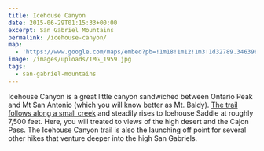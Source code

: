 ```yaml
---
title: Icehouse Canyon
date: 2015-06-29T01:15:33+00:00
excerpt: San Gabriel Mountains
permalink: /icehouse-canyon/
map:
  - 'https://www.google.com/maps/embed?pb=!1m18!1m12!1m3!1d32789.346398572416!2d-117.65339984810386!3d34.25055205430461!2m3!1f0!2f0!3f0!3m2!1i1024!2i768!4f13.1!3m3!1m2!1s0x80c33950e9d99f0d%3A0xb70197d1a643a1f6!2sIcehouse+Canyon+Trailhead!5e1!3m2!1sen!2sus!4v1488760145901'
image: /images/uploads/IMG_1959.jpg
tags:
  - san-gabriel-mountains
---
```

Icehouse Canyon is a great little canyon sandwiched between Ontario Peak and Mt San Antonio (which you will know better as Mt. Baldy). <a href="http://www.modernhiker.com/2007/04/19/hiking-icehouse-canyon/">The trail follows along a small creek</a> and steadily rises to Icehouse Saddle at roughly 7,500 feet. Here, you will treated to views of the high desert and the Cajon Pass. The Icehouse Canyon trail is also the launching off point for several other hikes that venture deeper into the high San Gabriels.

